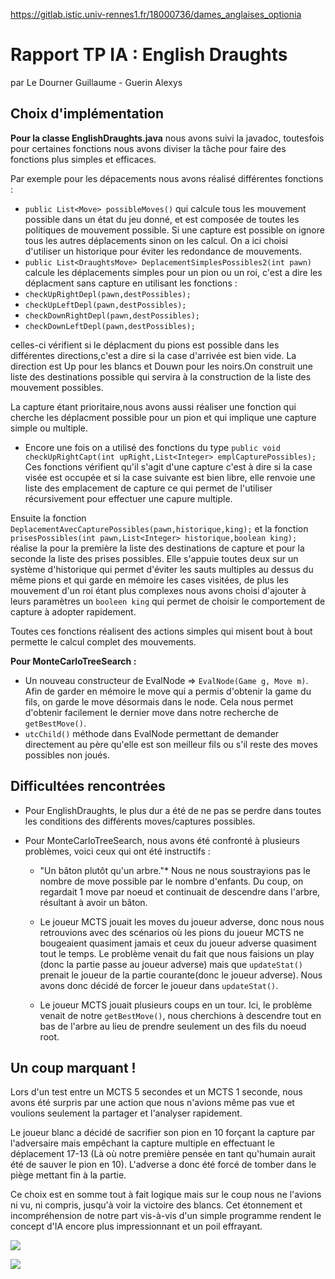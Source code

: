 https://gitlab.istic.univ-rennes1.fr/18000736/dames_anglaises_optionia

# Rapport TP IA : English Draughts

par Le Dourner Guillaume - Guerin Alexys

## Choix d'implémentation

**Pour la classe EnglishDraughts.java** nous avons suivi la javadoc, toutesfois pour certaines fonctions nous avons diviser la tâche pour faire des fonctions plus simples et efficaces.

Par exemple pour les dépacements nous avons réalisé différentes fonctions :

* `public List<Move> possibleMoves()` qui calcule tous les mouvement possible dans un état du jeu donné, et est composée de toutes les politiques de mouvement possible. Si une capture est possible on ignore tous les autres déplacements sinon on les calcul. On a ici choisi d'utiliser un historique pour éviter les redondance de mouvements.
* `public List<DraughtsMove> DeplacementSimplesPossibles2(int pawn)` calcule les déplacements simples pour un pion ou un roi, c'est a dire les déplacment sans capture en utilisant les fonctions : 
* `checkUpRightDepl(pawn,destPossibles);`
* `checkUpLeftDepl(pawn,destPossibles);`
* `checkDownRightDepl(pawn,destPossibles);`
* `checkDownLeftDepl(pawn,destPossibles);`

celles-ci vérifient si le déplacment du pions est possible dans les différentes directions,c'est a dire si la case d'arrivée est bien vide. La direction est Up pour les blancs et Douwn pour les noirs.On construit une liste des destinations possible qui servira à la construction de la liste des mouvement possibles.

La capture étant prioritaire,nous avons aussi réaliser une fonction qui cherche les déplacment possible pour un pion et qui implique une capture simple ou multiple.

* Encore une fois on a utilisé des fonctions du type 
`public void checkUpRightCapt(int upRight,List<Integer> emplCapturePossibles);`
Ces fonctions vérifient qu'il s'agit d'une capture c'est à dire si la case visée est occupée et si la case suivante est bien libre, elle renvoie une liste des emplacement de capture ce qui permet de l'utiliser récursivement pour effectuer une capure multiple.

Ensuite la fonction `DeplacementAvecCapturePossibles(pawn,historique,king);` et la fonction `prisesPossibles(int pawn,List<Integer> historique,boolean king);` réalise la pour la première la liste des destinations de capture et pour la seconde la liste des prises possibles. Elle s'appuie toutes deux sur un système d'historique qui permet d'éviter les sauts multiples au dessus du même pions et qui garde en mémoire les cases visitées, de plus les mouvement d'un roi étant plus complexes nous avons choisi d'ajouter à leurs paramètres un `booleen king` qui permet de choisir le comportement de capture à adopter rapidement.


Toutes ces fonctions réalisent des actions simples qui misent bout à bout permette le calcul complet des mouvements.



**Pour MonteCarloTreeSearch :**
* Un nouveau constructeur de EvalNode => `EvalNode(Game g, Move m)`. Afin de garder en mémoire le move qui a permis d'obtenir la game du fils, on garde le move désormais dans le node. Cela nous permet d'obtenir facilement le dernier move dans notre recherche de `getBestMove()`.
* `utcChild()` méthode dans EvalNode permettant de demander directement au père qu'elle est son meilleur fils ou s'il reste des moves possibles non joués.
   
 




## Difficultées rencontrées

* Pour EnglishDraughts, le plus dur a été de ne pas se perdre dans toutes les conditions des différents moves/captures possibles.

* Pour MonteCarloTreeSearch, nous avons été confronté à plusieurs problèmes, voici ceux qui ont été instructifs  :
    * "Un bâton plutôt qu'un arbre."* Nous ne nous soustrayions pas le nombre de move possible par le nombre d'enfants. Du coup, on regardait 1 move par noeud et continuait de descendre dans l'arbre, résultant à avoir un bâton.
    
    * Le joueur MCTS jouait les moves du joueur adverse, donc nous nous retrouvions avec des scénarios où les pions du joueur MCTS ne bougeaient quasiment jamais et ceux du joueur adverse quasiment tout le temps. Le problème venait du fait que nous faisions un play (donc la partie passe au joueur adverse) mais que `updateStat()` prenait le joueur de la partie courante(donc le joueur adverse). Nous avons donc décidé de forcer le joueur dans `updateStat()`.
    
    * Le joueur MCTS jouait plusieurs coups en un tour. Ici, le problème venait de notre `getBestMove()`, nous cherchions à descendre tout en bas de l'arbre au lieu de prendre seulement un des fils du noeud root.

    
## Un coup marquant !

Lors d'un test entre un MCTS 5 secondes et un MCTS 1 seconde, nous avons été surpris par une action que nous n'avions même pas vue et voulions seulement la partager et l'analyser rapidement.

Le joueur blanc a décidé de sacrifier son pion en 10 forçant la capture par l'adversaire mais empêchant la capture multiple en effectuant le déplacement 17-13 (Là où notre première pensée en tant qu'humain aurait été de sauver le pion en 10). L'adverse a donc été forcé de tomber dans le piège mettant fin à la partie.

Ce choix est en somme tout à fait logique mais sur le coup nous ne l'avions ni vu, ni compris, jusqu'à voir la victoire des blancs. Cet étonnement et incompréhension de notre part vis-à-vis d'un simple programme rendent le concept d'IA encore plus impressionnant et un poil effrayant.

![](https://i.imgur.com/9ccxMGU.png)

![](https://i.imgur.com/dFO1NXL.png)
